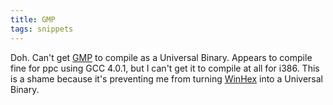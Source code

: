 ```yaml
---
title: GMP
tags: snippets
---
```


Doh. Can't get [GMP](http://www.swox.com/gmp/) to compile as a Universal Binary. Appears to compile fine for ppc using GCC 4.0.1, but I can't get it to compile at all for i386. This is a shame because it's preventing me from turning [WinHex](http://wincent.dev/a/products/winhex/) into a Universal Binary.
